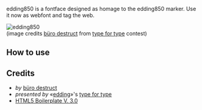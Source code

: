 <link rel="stylesheet" media="screen" href="https://raw.github.com/zoo2rock/edding850/master/readme.css" >

edding850 is a fontface designed as homage to the edding850 marker. Use it now as webfont and tag the web.

![edding850](https://github.com/zoo2rock/edding850/raw/master/images/edding850-bd-elk.gif)  
(image credits [büro destruct](http://www.burodestruct.net/bureaudestruct/home/index.html) from [type for type](http://type-for-type.com/projekt-galerie/850/lopetz/2494/) contest)

## How to use



## Credits
- *by* [büro destruct](http://www.burodestruct.net/bureaudestruct/home/index.html)  
- *presented by* «[edding](http://edding.com)»'s [type for type](http://type-for-type.com)
- [HTML5 Boilerplate V. 3.0](http://html5boilerplate.com)
